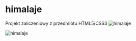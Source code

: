 # himalaje
Projekt zaliczeniowy z przedmiotu HTML5/CSS3
<img src="img/project" alt="himalaje">

<img src="img/project2" alt="himalaje">
